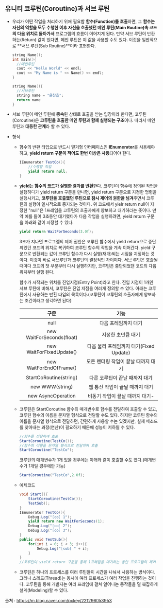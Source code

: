 ## 유니티 코루틴(Coroutine)과 서브 루틴

- 우리가 어떤 작업을 처리하기 위애 필요함 **함수(Function)를 호출**하면, 그 **함수는 자신의 역할을 모두 수행한 이후 자신을 호출했던 메인 루틴(Main Routine)속 코드의 다음 위치로 돌아가서** 프로그램의 흐름이 이어지게 된다. 만약 서브 루틴이 반환하는(Return) 값이 있다면, 메인 루틴은 이 값을 사용할 수도 있다. 이것을 일반적으로 **서브 루틴(Sub Routine)**이라 표현한다.

  ```c++
  string Name();
  int main(){
  	//메인루틴
  	cout << "Hello World" << endl; 
  	cout << "My Name is " << Name() << endl;
  }
  
  string Name(){
  	//서브루틴
  	string name = "윤찬호";
  	return name
  }
  ```

- 서브 루틴이 메인 투린에 **종속**된 상태로 호출을 받는 입장이라 한다면, 코루틴(Coroutine)은 **코루틴을 호출한 메인 루틴과 함께 실행되는 구조**이다. 따라서 메인 루틴과 **대등한 관계**라 할 수  있다.

- 형식

  - 함수의 반환 타입으로 반드시 열거형 인터페이스인 **IEnumerator**를 사용해야 하고, **yield return 구문이 적어도 한번 이상은 사용**되어야 한다.

    ```c#
    IEnumerator TestCo(){
    	//수행할 작업
    	yield return null;
    }
    ```

  - **yield는 함수의 코드가 실행한 결과를 반환**한다. 코루틴이 함수에 정의된 작업을 실행하다가 yield return 구문을 만나면, yield return 구문으로 지정한 명령을 실행시키고, **코루틴을 호출했던 루틴으로 잠시 제어의 권한을 넘겨**주면서 코루틴의 실행이 일시적으로 중지되는 것이다. 위 코드에서 yielr return null이 지정한 "null"은 1프레임을 코루틴의 호출자에게 양보하고 대기하라는 뜻이다. 만약 예를 들어 3초동안 대기했다가 다음 작업을 실행하려면, yield return 구문을 아래와 같이 지정할 수 있다.

    ```c#
    yield return WaitForSeconds(3.0f);
    ```

    3초가 지나면 프로그램의 제어 권한은 코루틴 함수에서 yield return으로 중단되었던 코드의 위치로 복귀하여 코루틴 함수의 작업을 계속 이어간다. yield 구문으로 반환되는 값이 코루틴 함수가 다시 실행(재개)되는 시점을 지정하는 것이다. 이것이 바로 서브루틴과 코루틴의 결정적인 차이이다. 서브 루틴은 호출될 때마다 코드의 첫 부분부터 다시 실행하지만, 코루틴은 중단되었던 코드의 다음 위치부터 실행 된다. 

    함수가 시작되는 위치를 진업지점(Entry Point)라고 한다. 진입 지점이 1개인 서브 루틴에 비해서, 코루틴은 진입 지점을 여러개 정의할 수 있다. 아래는 코루틴에서 사용하는 반환 타입의 목록이다.(코루틴이 코루틴의 호출자에게 양보하는 조건이라고 생각하면 된다)

    |           구문            |                  기능                   |
    | :-----------------------: | :-------------------------------------: |
    |           null            |          다음 프레임까지 대기           |
    | new WaitForSeconds(float) |           지정한 초만큼 대기            |
    | new WaitForFixedUpdate()  | 다음 물리 프레임까지 대기(Fixed Update) |
    |  new WaitForEndOfFrame()  |   모든 렌더링 작업이 끝날 때까지 대기   |
    |  StartCoRoutine(string)   |     다른 코루틴이 끝날  때까지 대기     |
    |      new WWW(string)      |     웹 통신 작업이 끝날 때까지 대기     |
    |    new AsyncOperation     |     비동기 작업이 끝날 때까지 대기-     |

  - 코루틴은 StartCoroutine 함수의 매개변수로 함수를 전달하여 호출할 수 있고, 코루틴 함수의 이름을 문자열 형식으로 전달할 수도 있다. 하지만 코루틴 함수의 이름을 문자열 형식으로 전달하면, 간편하게 사용할 수는 있겠지만, 실제 메소드를 찾아내는 과정(연산)이 필요하기 때문에 성능이 저하될 수 있다.

    ```c#
    //함수를 전달하여 호출
    StartCoroutine(TestCo());
    //함수의 이름을 문자열 형식으로 전달하여 호출
    StartCoroutine("TestCo");
    ```

    코루틴의 매개변수가 1개 있을 경우에는 아래와 같이 호출할 수도 있다.(매개변수가 1개일 경우에만 가능)

    ```c#
    StartCoroutine("TestCo",2.0f);
    ```

  - 예제코드

    ```c#
    void Start(){
        StartCoroutine(TestCo());
        TestSub();
    }
    IEnumerator TestCo(){
        Debug.Log("[co] 1");
        yield return new WaitForSeconds(1);
        Debug.Log("[co] 2");
        Debug.Log("[co] 3");
    }
    public void TestSub(){
        for(int i = 0; i < 3; i++){
            Debug.Log("[sub] " + i);
        }
    }
    //코루틴이 yield return 구문을 통해 1프레임을 대기하는 동안 프로그램의 제어 권한이 코루틴의 호출자인 Start함수로 돌아왔다. 그래서 서브 루틴이 실행되어 작업을 모두 처리한 후, 다시 제어 권한이 코루틴으로 넘어가서 yield return으로 중단된 그 이후의 나머지 작업을 실행한 것을 확인할 수 있다.
    ```

  - 코루틴은 하나의 프로세스를 여러 루틴들이 시간을 나눠서 사용하는 방식이다. 그러나 스레드(Thread)는 동시에 여러 프로세스가 여러 작업을 진행하는 것이다. 코루틴을 통해 개발자는 여러 프레임에 걸쳐 일어나는 동작들을 덜 복잡하게 설계(Modeling)할 수 있다.



출처 : https://m.blog.naver.com/pxkey/221296053953